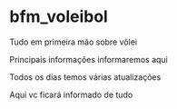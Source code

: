 # bfm_voleibol

Tudo em primeira mão sobre vôlei

Principais informações informaremos aqui 

Todos os dias temos várias atualizações 

Aqui vc ficará informado de tudo
 
